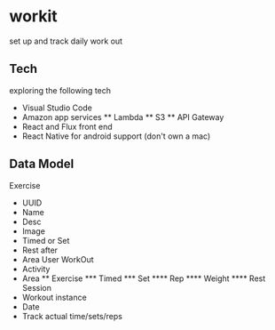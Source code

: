 # workit
set up and track daily work out

## Tech
exploring the following tech

* Visual Studio Code
* Amazon app services
** Lambda
** S3
** API Gateway
* React and Flux front end
* React Native for android support (don't own a mac)

## Data Model
Exercise
* UUID
* Name
* Desc
* Image
* Timed or Set
* Rest after
* Area 
User
WorkOut
* Activity
* Area
** Exercise
*** Timed
*** Set
**** Rep
**** Weight
**** Rest
Session
* Workout instance
* Date
* Track actual time/sets/reps

